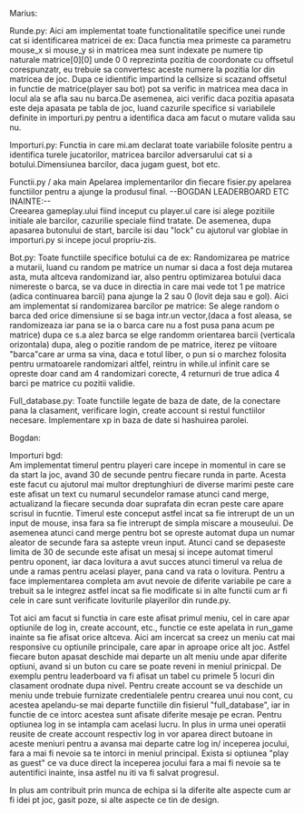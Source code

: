 Marius:

Runde.py:
	Aici am implementat toate  functionalitatile specifice unei runde cat si identificarea matricei de ex:
Daca functia mea primeste ca parametru mouse_x si mouse_y si in matricea mea sunt indexate pe numere tip naturale
matrice[0][0] unde 0 0 reprezinta pozitia de coordonate cu offsetul corespunzatr, eu trebuie sa convertesc aceste numere la pozitia lor 
din matricea de joc.
Dupa ce idientific impartind la cellsize si scazand offsetul in functie de matrice(player sau bot) pot sa verific in matricea mea daca in locul ala
se afla sau nu barca.De asemenea, aici verific daca pozitia apasata este deja apasata pe tabla de joc, luand cazurile specifice si 
variabilele definite in importuri.py pentru a identifica daca am facut o mutare valida sau nu.
 
Importuri.py:
	Functia in care mi.am declarat toate variabiile folosite pentru a identifica turele jucatorilor, matricea barcilor adversarului cat si
a botului.Dimensiunea barcilor, daca jugam guest, bot etc.

Functii.py / aka main
	Apelarea implementarilor din fiecare fisier.py apelarea functiilor pentru a ajunge la produsul final.
	--BOGDAN LEADERBOARD ETC INAINTE:--		
	Creearea gameplay.ului fiind inceput cu player.ul care isi alege pozitiile initiale ale barcilor, cazurilie speciale fiind tratate.
	De asemenea, dupa apasarea butonului de start, barcile isi dau "lock" cu ajutorul var globlae in importuri.py si incepe jocul propriu-zis.
 
Bot.py:
	Toate functiile specifice botului ca de ex: Randomizarea pe matrice a mutarii, luand cu random pe matrice un numar
si daca a fost deja mutarea asta, muta altceva randomizand iar, also pentru optimizarea botului daca nimereste o barca, se va duce in directia in 
care mai vede tot 1 pe matrice (adica continuarea barcii) pana ajunge la 2 sau 0 (lovit deja sau e gol).
	Aici am implementat si randomizarea barcilor pe matrice:
Se alege random o barca ded orice dimensiune si se baga intr.un vector,(daca a fost aleasa, se randomizeaza iar pana se ia o barca care nu a fost pusa pana acum
pe matrice) dupa ce s.a alez barca se elge randomm orientarea barcii (verticala orizontala) dupa, aleg o pozitie random de pe matrice, iterez pe viitoare "barca"care 
ar urma sa vina, daca e totul liber, o pun si o marchez folosita pentru urmatoarele randomizari altfel, reintru in while.ul infinit care se opreste doar cand am 4 randomizari
corecte, 4 returnuri de true adica 4 barci pe matrice cu pozitii validie.

Full_database.py:
	Toate functiile legate de baza de date, de la conectare pana la clasament, verificare login, create account si restul functiilor
necesare. Implementare xp in baza de date si hashuirea parolei.


Bogdan:

Importuri bgd: 	
		Am implementat timerul pentru playeri care incepe in momentul in care se da start la joc, avand 30 de secunde pentru fiecare runda in parte.
  Acesta este facut cu ajutorul mai multor dreptunghiuri de diverse marimi peste care este afisat un text cu numarul secundelor ramase atunci cand merge, actualizand la fiecare
  secunda doar suprafata din ecran peste care apare scrisul in fucntie. Timerul este conceput astfel incat sa fie intrerupt de un un input de mouse, insa fara sa fie intrerupt de simpla
  miscare a mouseului. De asemenea atunci cand merge pentru bot se opreste automat dupa un numar aleator de secunde fara sa astepte vreun input. Atunci cand se depaseste limita de 30
  de secunde este afisat un mesaj si incepe automat timerul pentru oponent, iar daca lovitura a avut succes atunci timerul va relua de unde a ramas pentru acelasi player, pana cand 
  va rata o lovitura. Pentru a face implementarea completa am avut nevoie de diferite variabile pe care a trebuit sa le integrez astfel incat sa fie modificate si in alte functii
  cum ar fi cele in care sunt verificate loviturile playerilor din runde.py.
  
Tot aici am facut si functia in care este afisat primul meniu, cel in care apar optiunile de log in, create account, etc., functie ce este apelata in run_game inainte
sa fie afisat orice altceva. Aici am incercat sa creez un meniu cat mai responsive cu optiunile principale, care apar in aproape orice alt joc. Astfel fiecare buton apasat deschide
mai departe un alt meniu unde apar diferite optiuni, avand si un buton cu care se poate reveni in meniul prinicpal. De exemplu pentru leaderboard va fi afisat un tabel cu primele 5
locuri din clasament orodnate dupa nivel. Pentru create account se va deschide un meniu unde trebuie furnizate credentialele pentru crearea unui nou cont, cu acestea apelandu-se mai
departe functiile din fisierul "full_database", iar in functie de ce intorc acestea sunt afisate diferite mesaje pe ecran. Pentru optiunea log in se intampla cam acelasi lucru. In plus
in urma unei operatii reusite de create account respectiv log in vor aparea direct butoane in aceste meniuri pentru a avansa mai departe catre log in/ inceperea jocului, fara a mai fi
nevoie sa te intorci in meniul principal. Exista si optiunea "play as guest" ce va duce direct la inceperea jocului fara a mai fi nevoie sa te autentifici inainte, insa astfel
nu iti va fi salvat progresul.

In plus am contribuit prin munca de echipa si la diferite alte aspecte cum ar fi idei pt joc, gasit poze, si alte aspecte ce tin de design.
		
 
		
